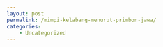 ```yaml
---
layout: post
permalink: /mimpi-kelabang-menurut-primbon-jawa/
categories:
    - Uncategorized
---
```


